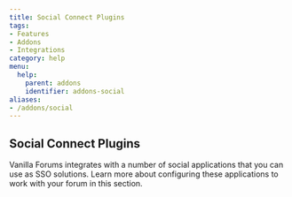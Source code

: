 ```yaml
---
title: Social Connect Plugins
tags:
- Features
- Addons
- Integrations
category: help
menu:
  help:
    parent: addons
    identifier: addons-social
aliases:
- /addons/social
---
```


## Social Connect Plugins

Vanilla Forums integrates with a number of social applications that you can use as SSO solutions. Learn more about configuring these applications to work with your forum in this section. 
